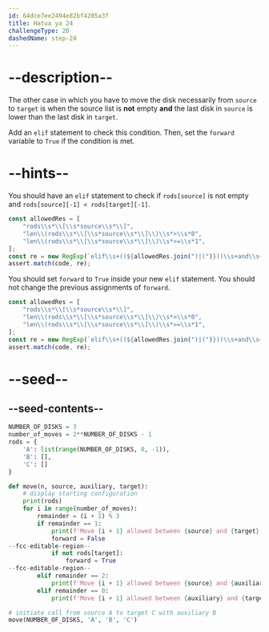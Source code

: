 ```yaml
---
id: 64dce7ee2494e82bf4205a3f
title: Hatua ya 24
challengeType: 20
dashedName: step-24
---
```


# --description--

The other case in which you have to move the disk necessarily from `source` to `target` is when the source list is **not** empty **and** the last disk in `source` is lower than the last disk in `target`.

Add an `elif` statement to check this condition. Then, set the `forward` variable to `True` if the condition is met.

# --hints--

You should have an `elif` statement to check if `rods[source]` is not empty and `rods[source][-1] < rods[target][-1]`.

```js
const allowedRes = [
    "rods\\s*\\[\\s*source\\s*\\]",
    "len\\(rods\\s*\\[\\s*source\\s*\\]\\)\\s*>\\s*0",
    "len\\(rods\\s*\\[\\s*source\\s*\\]\\)\\s*>=\\s*1",
];
const re = new RegExp(`elif\\s+((${allowedRes.join(")|(")}))\\s+and\\s+(rods\\s*\\[\\s*source\\s*\\]\\[\\s*-\\s*1\\s*\\]\\s*<\\s*rods\\s*\\[\\s*target\\s*\\]\\[\\s*-\\s*1\\s*\\]|rods\\s*\\[\\s*target\\s*\\]\\[\\s*-\\s*1\\s*\\]\\s*>\\s*rods\\s*\\[\\s*source\\s*\\]\\[\\s*-\\s*1\\s*\\])\\s*:`);
assert.match(code, re);
```

You should set `forward` to `True` inside your new `elif` statement. You should not change the previous assignments of `forward`.

```js
const allowedRes = [
    "rods\\s*\\[\\s*source\\s*\\]",
    "len\\(rods\\s*\\[\\s*source\\s*\\]\\)\\s*>\\s*0",
    "len\\(rods\\s*\\[\\s*source\\s*\\]\\)\\s*>=\\s*1",
];
const re = new RegExp(`elif\\s+((${allowedRes.join(")|(")}))\\s+and\\s+(rods\\s*\\[\\s*source\\s*\\]\\[\\s*-\\s*1\\s*\\]\\s*<\\s*rods\\s*\\[\\s*target\\s*\\]\\[\\s*-\\s*1\\s*\\]|rods\\s*\\[\\s*target\\s*\\]\\[\\s*-\\s*1\\s*\\]\\s*>\\s*rods\\s*\\[\\s*source\\s*\\]\\[\\s*-\\s*1\\s*\\])\\s*:\\s+forward\\s*=\\s*True`);
assert.match(code, re);
```

# --seed--

## --seed-contents--

```py
NUMBER_OF_DISKS = 3
number_of_moves = 2**NUMBER_OF_DISKS - 1
rods = {
    'A': list(range(NUMBER_OF_DISKS, 0, -1)),
    'B': [],
    'C': []
}

def move(n, source, auxiliary, target):
    # display starting configuration
    print(rods)
    for i in range(number_of_moves):
        remainder = (i + 1) % 3
        if remainder == 1:
            print(f'Move {i + 1} allowed between {source} and {target}')
            forward = False
--fcc-editable-region--            
            if not rods[target]:
                forward = True
--fcc-editable-region--
        elif remainder == 2:
            print(f'Move {i + 1} allowed between {source} and {auxiliary}')
        elif remainder == 0:
            print(f'Move {i + 1} allowed between {auxiliary} and {target}')

# initiate call from source A to target C with auxiliary B
move(NUMBER_OF_DISKS, 'A', 'B', 'C')
```
